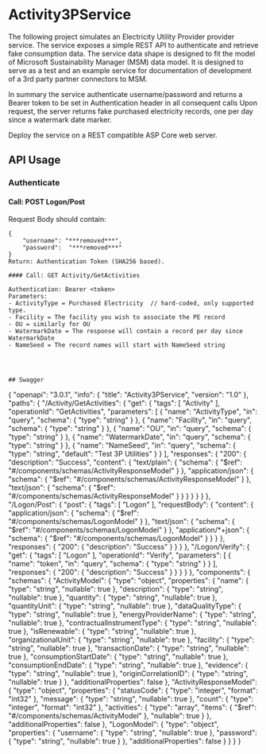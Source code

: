 ﻿# Activity3PService

The following project simulates an Electricity Utility Provider provider service. The service exposes a simple REST API to authenticate and retrieve fake consumption data.
The service data shape is designed to fit the model of Microsoft Sustainability Manager (MSM) data model.
It is designed to serve as a test and an example service for documentation of development of a 3rd party partner connectors to MSM.

In summary the service authenticate username/password and returns a Bearer token to be set in Authentication header in all consequent calls
Upon request, the server returns fake purchased electricity records, one per day since a watermark date marker.


Deploy the service on a REST compatible ASP Core web server.

## API Usage

### Authenticate

#### Call: POST Logon/Post

Request Body should contain:
```
{
    "username": "***removed***",
    "password":  "***removed***"
}
Return: Authentication Token (SHA256 based).

#### Call: GET Activity/GetActivities

Authentication: Bearer <token>
Parameters:
- ActivityType = Purchased Electricity  // hard-coded, only supported type.
- Facility = The facility you wish to associate the PE record
- OU = similarly for OU
- WatermarkDate = The response will contain a record per day since WatermarkDate
- NameSeed = The record names will start with NameSeed string




## Swagger
```

{
    "openapi": "3.0.1",
    "info": {
        "title": "Activity3PService",
        "version": "1.0"
    },
    "paths": {
        "/Activity/GetActivities": {
            "get": {
                "tags": [
                    "Activity"
                ],
                "operationId": "GetActivities",
                "parameters": [
                    {
                        "name": "ActivityType",
                        "in": "query",
                        "schema": {
                            "type": "string"
                        }
                    },
                    {
                        "name": "Facility",
                        "in": "query",
                        "schema": {
                            "type": "string"
                        }
                    },
                    {
                        "name": "OU",
                        "in": "query",
                        "schema": {
                            "type": "string"
                        }
                    },
                    {
                        "name": "WatermarkDate",
                        "in": "query",
                        "schema": {
                            "type": "string"
                        }
                    },
                    {
                        "name": "NameSeed",
                        "in": "query",
                        "schema": {
                            "type": "string",
                            "default": "Test 3P Utilities"
                        }
                    }
                ],
                "responses": {
                    "200": {
                        "description": "Success",
                        "content": {
                            "text/plain": {
                                "schema": {
                                    "$ref": "#/components/schemas/ActivityResponseModel"
                                }
                            },
                            "application/json": {
                                "schema": {
                                    "$ref": "#/components/schemas/ActivityResponseModel"
                                }
                            },
                            "text/json": {
                                "schema": {
                                    "$ref": "#/components/schemas/ActivityResponseModel"
                                }
                            }
                        }
                    }
                }
            }
        },
        "/Logon/Post": {
            "post": {
                "tags": [
                    "Logon"
                ],
                "requestBody": {
                    "content": {
                        "application/json": {
                            "schema": {
                                "$ref": "#/components/schemas/LogonModel"
                            }
                        },
                        "text/json": {
                            "schema": {
                                "$ref": "#/components/schemas/LogonModel"
                            }
                        },
                        "application/*+json": {
                            "schema": {
                                "$ref": "#/components/schemas/LogonModel"
                            }
                        }
                    }
                },
                "responses": {
                    "200": {
                        "description": "Success"
                    }
                }
            }
        },
        "/Logon/Verify": {
            "get": {
                "tags": [
                    "Logon"
                ],
                "operationId": "Verify",
                "parameters": [
                    {
                        "name": "token",
                        "in": "query",
                        "schema": {
                            "type": "string"
                        }
                    }
                ],
                "responses": {
                    "200": {
                        "description": "Success"
                    }
                }
            }
        }
    },
    "components": {
        "schemas": {
            "ActivityModel": {
                "type": "object",
                "properties": {
                    "name": {
                        "type": "string",
                        "nullable": true
                    },
                    "description": {
                        "type": "string",
                        "nullable": true
                    },
                    "quantity": {
                        "type": "string",
                        "nullable": true
                    },
                    "quantityUnit": {
                        "type": "string",
                        "nullable": true
                    },
                    "dataQualityType": {
                        "type": "string",
                        "nullable": true
                    },
                    "energyProviderName": {
                        "type": "string",
                        "nullable": true
                    },
                    "contractualInstrumentType": {
                        "type": "string",
                        "nullable": true
                    },
                    "isRenewable": {
                        "type": "string",
                        "nullable": true
                    },
                    "organizationalUnit": {
                        "type": "string",
                        "nullable": true
                    },
                    "facility": {
                        "type": "string",
                        "nullable": true
                    },
                    "transactionDate": {
                        "type": "string",
                        "nullable": true
                    },
                    "consumptionStartDate": {
                        "type": "string",
                        "nullable": true
                    },
                    "consumptionEndDate": {
                        "type": "string",
                        "nullable": true
                    },
                    "evidence": {
                        "type": "string",
                        "nullable": true
                    },
                    "originCorrelationID": {
                        "type": "string",
                        "nullable": true
                    }
                },
                "additionalProperties": false
            },
            "ActivityResponseModel": {
                "type": "object",
                "properties": {
                    "statusCode": {
                        "type": "integer",
                        "format": "int32"
                    },
                    "message": {
                        "type": "string",
                        "nullable": true
                    },
                    "count": {
                        "type": "integer",
                        "format": "int32"
                    },
                    "activities": {
                        "type": "array",
                        "items": {
                            "$ref": "#/components/schemas/ActivityModel"
                        },
                        "nullable": true
                    }
                },
                "additionalProperties": false
            },
            "LogonModel": {
                "type": "object",
                "properties": {
                    "username": {
                        "type": "string",
                        "nullable": true
                    },
                    "password": {
                        "type": "string",
                        "nullable": true
                    }
                },
                "additionalProperties": false
            }
        }
    }
}
```